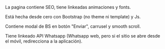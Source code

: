 La pagina contiene SEO, tiene linkeadas animaciones y fonts. 

Está hecha desde cero con Bootstrap (no theme ni template) y Js.

Contiene modal de BS en botón "Enviar", carrusel y smooth scroll.

Tiene linkeado API Whatsapp (Whatsapp web, pero si el sitio se abre desde el móvil, redirecciona a la aplicación).
